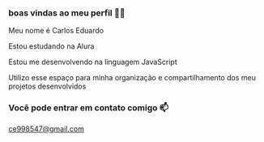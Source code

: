 ### **boas** **vindas** **ao** **meu** **perfil** 💙💙

Meu nome é Carlos Eduardo

Estou estudando na Alura

Estou me desenvolvendo na linguagem JavaScript

Utilizo esse espaço para minha organização e compartilhamento dos meu projetos desenvolvidos

### **Você** **pode** **entrar** **em** **contato** **comigo** 📫

ce998547@gmail.com

